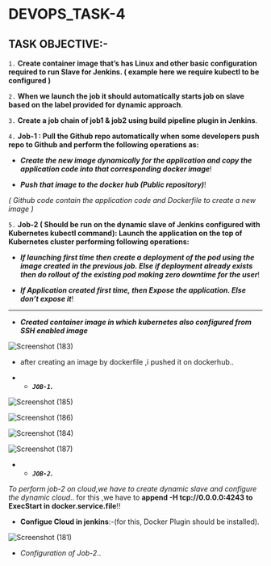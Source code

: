 # DEVOPS_TASK-4

## TASK OBJECTIVE:-

`1.` **Create container image that’s has Linux and other basic configuration required to run Slave for Jenkins. ( example here we require kubectl to be configured )**

`2.` **When we launch the job it should automatically starts job on slave based on the label provided for dynamic approach**.

`3.` **Create a job chain of job1 & job2 using build pipeline plugin in Jenkins**.

`4.` **Job-1 : Pull the Github repo automatically when some developers push repo to Github and perform the following operations as:**

*  _**Create the new image dynamically for the application and copy the application code into that corresponding docker image**_!

*  _**Push that image to the docker hub (Public repository)**_!

 _( Github code contain the application code and Dockerfile to create a new image )_

`5.` **Job-2 ( Should be run on the dynamic slave of Jenkins configured with Kubernetes kubectl command): Launch the application on the top of Kubernetes cluster performing following operations:**

 * _**If launching first time then create a deployment of the pod using the image created in the previous job. Else if deployment already exists then do rollout of the existing pod making zero downtime for the user**_!

 *  _**If Application created first time, then Expose the application. Else don’t expose it**_!

---

* _**Created container image in which kubernetes also configured from SSH enabled image**_

![Screenshot (183)](https://user-images.githubusercontent.com/64469896/93472031-c0a4af80-f911-11ea-9dc5-1507eb3936d4.png)

* after creating an image by dockerfile ,i pushed it on dockerhub..

* *  _**`JOB-1`.**_ 

![Screenshot (185)](https://user-images.githubusercontent.com/64469896/93474099-8a1c6400-f914-11ea-9a5a-43a78a72747b.png)

![Screenshot (186)](https://user-images.githubusercontent.com/64469896/93474103-8be62780-f914-11ea-9c9d-c9fff601f7a9.png)

![Screenshot (184)](https://user-images.githubusercontent.com/64469896/93474106-8c7ebe00-f914-11ea-9aa9-72fdd30989e3.png)

![Screenshot (187)](https://user-images.githubusercontent.com/64469896/93474137-956f8f80-f914-11ea-97fc-8e1103d5b5c4.png)


* *  _**`JOB-2`.**_ 

_To perform job-2 on cloud,we have to create dynamic slave and configure the dynamic cloud_..
for this ,we have to **append -H tcp://0.0.0.0:4243 to ExecStart in docker.service.file**!!

* **Configue Cloud in jenkins**:-(for this, Docker Plugin should be installed).

![Screenshot (181)](https://user-images.githubusercontent.com/64469896/93491381-40894480-f927-11ea-9559-4927fff8efe0.png)

* _Configuration of Job-2_..


